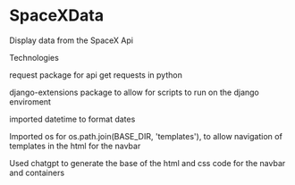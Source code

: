 # SpaceXData
Display data from the SpaceX Api

Technologies

request package for api get requests in python

django-extensions package to allow for scripts to run on the django enviroment

imported datetime to format dates

Imported os for os.path.join(BASE_DIR, 'templates'), to allow navigation of templates in the html for the navbar


Used chatgpt to generate the base of the html and css code for the navbar and containers 